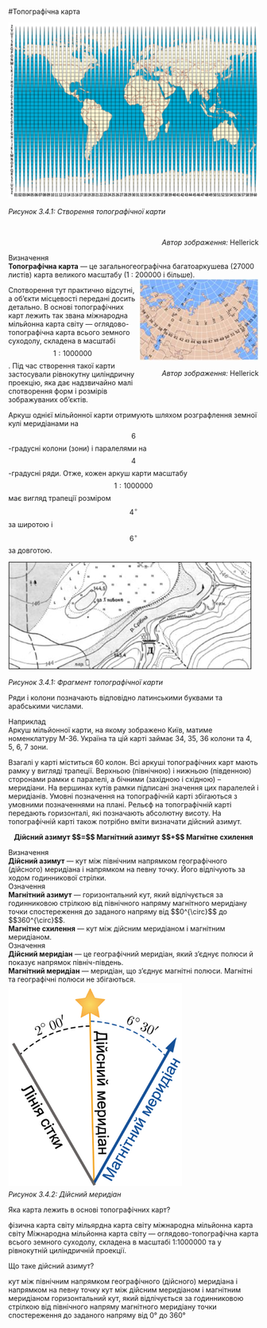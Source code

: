 #Топографічна карта

<div class="center">
<img src="pic9.png" width="570px" class="center"/>
<p><i>Рисунок 3.4.1:  Створення топографічної карти</i></p>
</div><br/>
<p align="right"><i>Автор зображення:</i> Hellerick</p>

<div class="eoz-wrap">
<span class="eoz">Визначення</span>
<div class="eoz-text">
<b>Топографiчна карта</b> — це загальногеографiчна багатоаркушева (27000 листiв) карта великого масштабу (1 : 200000 i бiльше).
</div>
</div>


<div style="float: right; margin: 0 0 10px 5px;">
<img src="pic10.jpg" width="240px"/>
<br/>
<p align="right"><i>Автор зображення:</i> Hellerick</p>
</div>


Спотворення тут практично відсутні, а об’єкти місцевості передані досить детально. В основі топографічних карт лежить так звана міжнародна мільйонна карта світу — оглядово-топографічна карта всього земного суходолу, складена в масштабі $$1: 1 000 000$$. Під час створення такої карти застосували рівнокутну циліндричну проекцію, яка дає надзвичайно малі спотворення форм і розмірів зображуваних об’єктів.

Аркуш однієї мільйонної карти отримують шляхом розграфлення земної кулі меридіанами на $$6$$-градусні колони (зони) і паралелями на $$4$$-градусні ряди. Отже, кожен аркуш карти масштабу $$1 : 1000 000$$ має вигляд трапеції розміром $$4^{\circ}$$ за широтою і $$6^{\circ}$$ за довготою.

<div class="center">
<img src="pic11.jpg" width="490px" class="center"/>
<p><i>Рисунок 3.4.1:  Фрагмент топографiчної карти</i></p>
</div>

Ряди і колони позначають відповідно латинськими буквами та арабськими числами. 

<p>
<div class="exmpl-wrap">
<span class="exmpl">Наприклад</span>
<div class="exmpl-text">
Аркуш мільйонної карти, на якому зображено Київ, матиме номенклатуру М-36. Україна та цій карті займає 34, 35, 36 колони та 4, 5, 6, 7 зони.
</div>
</div>
</p>

Взагалі у карті міститься 60 колон. Всі аркуші топографічних карт мають рамку у вигляді трапеції. Верхньою (північною) і нижньою (південною) сторонами рамки є паралелі, а бічними (західною і східною) – меридіани. На вершинах кутів рамки підписані значення цих паралелей і меридіанів. Умовні позначення на топографічній карті збігаються з умовними позначеннями на плані. Рельєф на топографічній карті передають горизонталі, які позначають абсолютну висоту. На
топографічній карті також потрібно вміти визначати дійсний азимут.

<p align="center">
<b>Дійсний азимут $$=$$ Магнітний азимут $$+$$ Mагнітне схилення</b>
</p>

<div class="eoz-wrap">
<span class="eoz">Визначення</span>
<div class="eoz-text">
<b>Дiйсний азимут</b> — кут мiж пiвнiчним напрямком географiчного (дiйсного) меридiана i напрямком на певну точку. Його вiдлiчують за ходом годинникової
стрiлки.
</div>
</div>

<div class="eoz-wrap">
<span class="eoz">Означення</span>
<div class="eoz-text">
<b>Магнiтний азимут</b> — горизонтальний кут, який вiдлiчується за годинниковою
стрiлкою вiд пiвнiчного напряму магнiтного меридiану точки спостереження до
заданого напряму вiд $$0^{\circ}$$ до $$360^{\circ}$$.<br/>
<b>Магнiтне схилення</b> — кут мiж дiйсним меридiаном i магнiтним меридiаном.
</div>
</div>

<div class="eoz-wrap">
<span class="eoz">Означення</span>
<div class="eoz-text">
<b>Дiйсний меридiан</b> — це географiчний меридiан, який з’єднує полюси й показує
напрямок пiвнiч-пiвдень.<br/>
<b>Магнiтний меридiан</b> — меридiан, що з’єднує магнiтнi полюси. Магнiтнi та географiчнi полюси не збігаються.
</div>
</div>

<div class="center">
<img src="merydian.jpg" width="350" alt="Дійсний меридіан" class="center"/>
<p style="margin-top: 5px;"><i>Рисунок 3.4.2:  Дійсний меридіан</i></p>
</div>


<quiz correctLabel="correct" incorrectLabel="incorrect" checkLabel="check"> 
    <question text="">
        <p>Яка карта лежить в основі топографічних карт?</p>
        <answer>фізична карта світу</answer>
        <answer>мільярдна карта світу</answer>
        <answer correct>міжнародна мільйонна карта світу</answer>
    <explanation>
        Міжнародна мільйонна карта світу — оглядово-топографічна карта всього земного суходолу, складена в масштабі 1:1000000 та у рівнокутній циліндричній проекції.
    </explanation>
    </question>
        <question text="">
        <p>Що таке дійсний азимут?</p>
        <answer correct>кут мiж пiвнiчним напрямком географiчного (дiйсного) меридiана i напрямком на певну точку</answer>
        <answer>кут мiж дiйсним меридiаном i магнiтним меридiаном</answer>
        <answer>горизонтальний кут, який вiдлiчується за годинниковою стрiлкою вiд пiвнiчного напряму магнiтного меридiану точки спостереження до заданого напряму вiд 0° до 360°</answer>
    </question>
</quiz>
